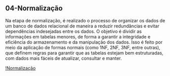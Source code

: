 ## 04-Normalização

Na etapa de normalização, é realizado o processo de organizar os dados de um banco de dados relacional de maneira a reduzir redundâncias e evitar dependências indesejadas entre os dados. O objetivo é dividir as informações em tabelas menores, de forma a garantir a integridade e eficiência do armazenamento e da manipulação dos dados. Isso é feito por meio da aplicação de formas normais (como 1NF, 2NF, 3NF, entre outras), que definem regras para garantir que as tabelas estejam bem estruturadas, com dados mais fáceis de atualizar, consultar e manter.

[!Normalização]()